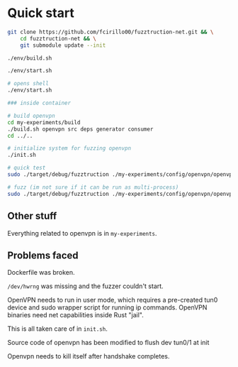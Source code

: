 # Quick start

```sh
git clone https://github.com/fcirillo00/fuzztruction-net.git && \
    cd fuzztruction-net && \
    git submodule update --init

./env/build.sh

./env/start.sh

# opens shell
./env/start.sh

### inside container 

# build openvpn
cd my-experiments/build
./build.sh openvpn src deps generator consumer
cd ../..

# initialize system for fuzzing openvpn
./init.sh

# quick test
sudo ./target/debug/fuzztruction ./my-experiments/config/openvpn/openvpn.yml --purge --log-output benchmark -i 5 --log-level trace

# fuzz (im not sure if it can be run as multi-process)
sudo ./target/debug/fuzztruction ./my-experiments/config/openvpn/openvpn.yml --log-output fuzz -j 1 -t 1m --purge --log-level trace 
```

## Other stuff
Everything related to openvpn is in `my-experiments`.

## Problems faced
Dockerfile was broken.

`/dev/hwrng` was missing and the fuzzer couldn't start.

OpenVPN needs to run in user mode, which requires a pre-created tun0 device and sudo wrapper script for running ip commands. OpenVPN binaries need net capabilities inside Rust "jail".

This is all taken care of in `init.sh`.

Source code of openvpn has been modified to flush dev tun0/1 at init

Openvpn needs to kill itself after handshake completes.